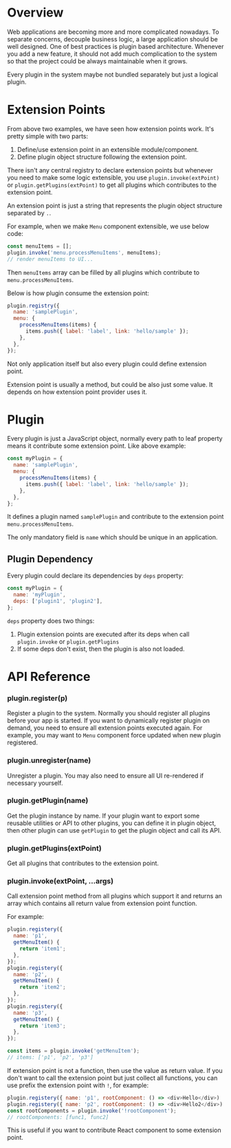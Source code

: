 # Overview

Web applications are becoming more and more complicated nowadays. To separate concerns, decouple
business logic, a large application should be well designed. One of best practices is plugin based
architecture. Whenever you add a new feature, it should not add much complication to the system so
that the project could be always maintainable when it grows.

Every plugin in the system maybe not bundled separately but just a logical plugin.

# Extension Points

From above two examples, we have seen how extension points work. It's pretty simple with two parts:

1. Define/use extension point in an extensible module/component.
2. Define plugin object structure following the extension point.

There isn't any central registry to declare extension points but whenever you need to make some
logic extensible, you use `plugin.invoke(extPoint)` or `plugin.getPlugins(extPoint)` to get all
plugins which contributes to the extension point.

An extension point is just a string that represents the plugin object structure separated by `.`.

For example, when we make `Menu` component extensible, we use below code:

```js
const menuItems = [];
plugin.invoke('menu.processMenuItems', menuItems);
// render menuItems to UI...
```

Then `menuItems` array can be filled by all plugins which contribute to `menu.processMenuItems`.

Below is how plugin consume the extension point:

```js
plugin.registry({
  name: 'samplePlugin',
  menu: {
    processMenuItems(items) {
      items.push({ label: 'label', link: 'hello/sample' });
    },
  },
});
```

Not only application itself but also every plugin could define extension point.

Extension point is usually a method, but could be also just some value. It depends on how extension
point provider uses it.

# Plugin

Every plugin is just a JavaScript object, normally every path to leaf property means it contribute
some extension point. Like above example:

```js
const myPlugin = {
  name: 'samplePlugin',
  menu: {
    processMenuItems(items) {
      items.push({ label: 'label', link: 'hello/sample' });
    },
  },
};
```

It defines a plugin named `samplePlugin` and contribute to the extension point `menu.processMenuItems`.

The only mandatory field is `name` which should be unique in an application.

## Plugin Dependency

Every plugin could declare its dependencies by `deps` property:

```js
const myPlugin = {
  name: 'myPlugin',
  deps: ['plugin1', 'plugin2'],
};
```

`deps` property does two things:

1. Plugin extension points are executed after its deps when call `plugin.invoke` or `plugin.getPlugins`
2. If some deps don't exist, then the plugin is also not loaded.

# API Reference

### plugin.register(p)

Register a plugin to the system. Normally you should register all plugins before your app is
started. If you want to dynamically register plugin on demand, you need to ensure all extension
points executed again. For example, you may want to `Menu` component force updated when new plugin
registered.

### plugin.unregister(name)

Unregister a plugin. You may also need to ensure all UI re-rendered if necessary yourself.

### plugin.getPlugin(name)

Get the plugin instance by name. If your plugin want to export some reusable utilities or API to
other plugins, you can define it in plugin object, then other plugin can use `getPlugin` to get the
plugin object and call its API.

### plugin.getPlugins(extPoint)

Get all plugins that contributes to the extension point.

### plugin.invoke(extPoint, ...args)

Call extension point method from all plugins which support it and returns an array which contains
all return value from extension point function.

For example:

```js
plugin.registery({
  name: 'p1',
  getMenuItem() {
    return 'item1';
  },
});
plugin.registery({
  name: 'p2',
  getMenuItem() {
    return 'item2';
  },
});
plugin.registery({
  name: 'p3',
  getMenuItem() {
    return 'item3';
  },
});

const items = plugin.invoke('getMenuItem');
// items: ['p1', 'p2', 'p3']
```

If extension point is not a function, then use the value as return value. If you don't want to call
the extension point but just collect all functions, you can use prefix the extension point
with `!`, for example:

```js
plugin.registery({ name: 'p1', rootComponent: () => <div>Hello</div>)
plugin.registery({ name: 'p2', rootComponent: () => <div>Hello2</div>)
const rootComponents = plugin.invoke('!rootComponent');
// rootComponents: [func1, func2]
```

This is useful if you want to contribute React component to some extension point.

